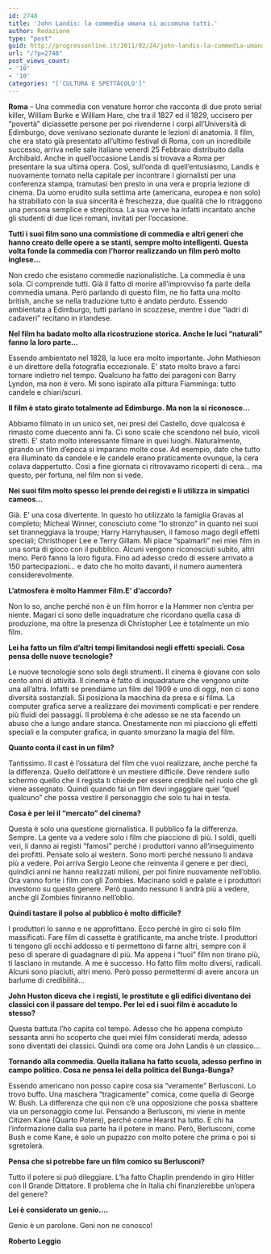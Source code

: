 ```yaml
---
id: 2748
title: 'John Landis: la commedia umana ci accomuna tutti.'
author: Redazione
type: "post"
guid: http://progressonline.it/2011/02/24/john-landis-la-commedia-umana-ci-accomuna-tutti/
url: "/?p=2748"
post_views_count:
- '10'
- '10'
categories: "['CULTURA E SPETTACOLO']"
---
```


**Roma** – Una commedia con venature horror che racconta di due proto serial killer, William Burke e William Hare, che tra il 1827 ed il 1829, uccisero per “povertà” diciassette persone per poi rivenderne i corpi all’Università di Edimburgo, dove venivano sezionate durante le lezioni di anatomia. Il film, che era stato già presentato all’ultimo festival di Roma, con un incredibile successo, arriva nelle sale italiane venerdi 25 Febbraio distribuito dalla Archibald. Anche in quell’occasione Landis si trovava a Roma per presentare la sua ultima opera. Così, sull’onda di quell’entusiasmo, Landis è nuovamente tornato nella capitale per incontrare i giornalisti per una conferenza stampa, tramutasi ben presto in una vera e propria lezione di cinema. Da uomo erudito sulla settima arte (americana, europea e non solo) ha strabiliato con la sua sincerità è freschezza, due qualità che lo ritraggono una persona semplice e strepitosa. La sua verve ha infatti incantato anche gli studenti di due licei romani, invitati per l’occasione.

**Tutti i suoi film sono una commistione di commedia e altri generi che hanno creato delle opere a se stanti, sempre molto intelligenti. Questa volta fonde la commedia con l’horror realizzando un film però molto inglese…**

Non credo che esistano commedie nazionalistiche. La commedia è una sola. Ci comprende tutti. Già il fatto di morire all’improvviso fa parte della commedia umana. Però parlando di questo film, ne ho fatta una molto british, anche se nella traduzione tutto è andato perduto. Essendo ambientata a Edimburgo, tutti parlano in scozzese, mentre i due “ladri di cadaveri” recitano in irlandese.

**Nel film ha badato molto alla ricostruzione storica. Anche le luci “naturali” fanno la loro parte…**

Essendo ambientato nel 1828, la luce era molto importante. John Mathieson è un direttore della fotografia eccezionale. E’ stato molto bravo a farci tornare indietro nel tempo. Qualcuno ha fatto dei paragoni con Barry Lyndon, ma non è vero. Mi sono ispirato alla pittura Fiamminga: tutto candele e chiari/scuri.

**Il film è stato girato totalmente ad Edimburgo. Ma non la si riconosce…**

Abbiamo filmato in un unico set, nei presi del Castello, dove qualcosa è rimasto come duecento anni fa. Ci sono scale che scendono nel buio, vicoli stretti. E’ stato molto interessante filmare in quei luoghi. Naturalmente, girando un film d’epoca si imparano molte cose. Ad esempio, dato che tutto era illuminato da candele e le candele erano praticamente ovunque, la cera colava dappertutto. Così a fine giornata ci ritrovavamo ricoperti di cera… ma questo, per fortuna, nel film non si vede.

**Nei suoi film molto spesso lei prende dei registi e li utilizza in simpatici cameos…**

Già. E’ una cosa divertente. In questo ho utilizzato la famiglia Gravas al completo; Micheal Winner, conosciuto come “lo stronzo” in quanto nei suoi set tiranneggiava la troupe; Harry Harryhausen, il famoso mago degli effetti speciali; Christhoper Lee e Terry Gillam. Mi piace “spalmarli” nei miei film in una sorta di gioco con il pubblico. Alcuni vengono riconosciuti subito, altri meno. Però fanno la loro figura. Fino ad adesso credo di essere arrivato a 150 partecipazioni… e dato che ho molto davanti, il numero aumenterà considerevolmente.

**L’atmosfera è molto Hammer Film.E’ d’accordo?**

Non lo so, anche perché non è un film horror e la Hammer non c’entra per niente. Magari ci sono delle inquadrature che ricordano quella casa di produzione, ma oltre la presenza di Christopher Lee è totalmente un mio film.

**Lei ha fatto un film d’altri tempi limitandosi negli effetti speciali. Cosa pensa delle nuove tecnologie?**

Le nuove tecnologie sono solo degli strumenti. Il cinema è giovane con solo cento anni di attività. Il cinema è fatto di inquadrature che vengono unite una all’altra. Infatti se prendiamo un film del 1909 e uno di oggi, non ci sono diversità sostanziali. Si posiziona la macchina da presa e si filma. La computer grafica serve a realizzare dei movimenti complicati e per rendere più fluidi dei passaggi. Il problema è che adesso se ne sta facendo un abuso che a lungo andare stanca. Onestamente non mi piacciono gli effetti speciali e la computer grafica, in quanto smorzano la magia del film.

**Quanto conta il cast in un film?**

Tantissimo. Il cast è l’ossatura del film che vuoi realizzare, anche perché fa la differenza. Quello dell’attore è un mestiere difficile. Deve rendere sullo schermo quello che il regista ti chiede per essere credibile nel ruolo che gli viene assegnato. Quindi quando fai un film devi ingaggiare quel “quel qualcuno” che possa vestire il personaggio che solo tu hai in testa.

**Cosa è per lei il “mercato” del cinema?**

Questa è solo una questione giornalistica. Il pubblico fa la differenza. Sempre. La gente va a vedere solo i film che piacciono di più. I soldi, quelli veri, li danno ai registi “famosi” perché i produttori vanno all’inseguimento dei profitti. Pensate solo ai western. Sono morti perché nessuno li andava più a vedere. Poi arriva Sergio Leone che reinventa il genere e per dieci, quindici anni ne hanno realizzati milioni, per poi finire nuovamente nell’oblio. Ora vanno forte i film con gli Zombies. Macinano soldi e palate e i produttori investono su questo genere. Però quando nessuno li andrà più a vedere, anche gli Zombies finiranno nell’oblio.

**Quindi tastare il polso al pubblico è molto difficile?**

I produttori lo sanno e ne approfittano. Ecco perché in giro ci solo film massificati. Fare film di cassetta è gratificante, ma anche triste. I produttori ti tengono gli occhi addosso e ti permettono di farne altri, sempre con il peso di sperare di guadagnare di più. Ma appena i “tuoi” film non tirano più, ti lasciano in mutande. A me è successo. Ho fatto film molto diversi, radicali. Alcuni sono piaciuti, altri meno. Però posso permettermi di avere ancora un barlume di credibilità…

**John Huston diceva che i registi, le prostitute e gli edifici diventano dei classici con il passare del tempo. Per lei ed i suoi film è accaduto lo stesso?**

Questa battuta l’ho capita col tempo. Adesso che ho appena compiuto sessanta anni ho scoperto che quei miei film considerati merda, adesso sono diventati dei classici. Quindi ora come ora John Landis è un classico…

**Tornando alla commedia. Quella italiana ha fatto scuola, adesso perfino in campo politico. Cosa ne pensa lei della politica del Bunga-Bunga?**

Essendo americano non posso capire cosa sia “veramente” Berlusconi. Lo trovo buffo. Una maschera “tragicamente” comica, come quella di George W. Bush. La differenza che qui non c’è una opposizione che possa sbattere via un personaggio come lui. Pensando a Berlusconi, mi viene in mente Citizen Kane (Quarto Potere), perché come Hearst ha tutto. E chi ha l’informazione dalla sua parte ha il potere in mano. Però, Berlusconi, come Bush e come Kane, è solo un pupazzo con molto potere che prima o poi si sgretolerà.

**Pensa che si potrebbe fare un film comico su Berlusconi?**

Tutto il potere si può dileggiare. L’ha fatto Chaplin prendendo in giro Hitler con Il Grande Dittatore. Il problema che in Italia chi finanzierebbe un’opera del genere?

**Lei è considerato un genio….**

Genio è un parolone. Geni non ne conosco!

**Roberto Leggio**